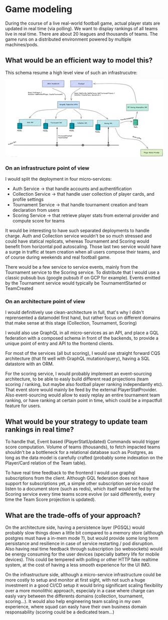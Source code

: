 # Game modeling

During the course of a live real-world football game, actual player stats are updated in real time (via polling). We want to display rankings of all teams live in real time. There are about 20 leagues and thousands of teams. The game runs on a distributed environment powered by multiple machines/pods.

## What would be an efficient way to model this?

This schema resume a high level view of such an infrastrucutre:

![alt text](https://github.com/typedef42/so-mk-game/blob/master/game-modeling/schema.png?raw=true)

### On an infrastructure point of view

I would split the deployment in four micro-services:

* Auth Service -> that handle accounts and authentification
* Collection Service -> that handle user collection of player cards, and profile settings
* Tournament Service -> that handle tournament creation and team declaration from users
* Scoring Service -> that retrieve player stats from external provider and compute score for teams

It would be interesting to have such separated deployments to handle charge. Auth and Collection service wouldn't be so much stressed and could have statical replicats, whereas Tournament and Scoring would benefit from horizontal pod autoscaling. Those last two service would have a surge in traffic at team creation when all users compose their teams, and of course during weekends and real football game.

There would be a few service to service events, mainly from the Tournament service to the Scoring service. To distribute that I would use a classic pubsub bus (google pubsub if on GCP for example). Events emitted by the Tournament service would typically be TournamentStarted or TeamCreated

### On an architecture point of view

I would definitively use clean-architecture in full, that's why I didn't reprensented a datamodel first hand, but rather focus on different domains that make sense at this stage (Collection, Tournament, Scoring)

I would also use GraphQL in all micro-services as an API, and place a GQL federation with a composed schema in front of the backends, to provide a unique point of entry and API to the frontend clients.

For most of the services (all but scoring), I would use straight forward CQS architecture (that fit well with GraphQL mutation/query), having a SQL datastore with an ORM.

For the scoring service, I would probably implement an event-sourcing architecture, to be able to easly build different read projections (team scoring / ranking, but maybe also football player ranking independantly etc). That event store would mainly be feed by the external PlayerStatProvider. Also event-sourcing would allow to easly replay an entire tournament team ranking, or have ranking at certain point in time, which could be a impactfull feature for users.

## What would be your strategy to update team rankings in real time?

To handle that, Event based (PlayerStatUpdated) Commands would trigger score computation. Volume of teams (thousands), to fetch impacted teams shouldn't be a bottleneck for a relational database such as Postgres, as long as the data model is carefully crafted (probably some indexation on the Player/Card relation of the Team table).

To have real time feedback to the frontend I would use graphql subscriptions from the client. Although GQL federation does not have support for subscriptions yet, a simple other subscription service could listen to a document store (such as redis), which itself would be fed by the Scoring service every time teams score evolve (or said differently, every time the Team Score projection is updated).

## What are the trade-offs of your approach?

On the architecture side, having a persistence layer (PGSQL) would probably slow things down a little bit compared to a memory store (although postgres must have a in-mem mode ?), but would provide some long term persistance and resilience in case of service restarting / pod disruption.
Also having real time feedback through subscription (so websockets) would be energy consuming for the user devices (specially battery life for mobile devices). This could be tempered with polling or other HTTP fake realtime system, at the cost of having a less smooth experience for the UI IMO.

On the infrastructure side, although a micro-service infrastructure could be more costly to setup and monitor at first sight, with not such a huge investment in a good CI/CD setup it would bring significant scaling flexibility over a more monolithic approach, especialy in a case where charge can easly vary between the differents domains (collection, tournament, scoring...).
It would also help engineering team scaling in my own experience, where squad can easly have their own business domain responsability (scoring could be a dedicated team...)